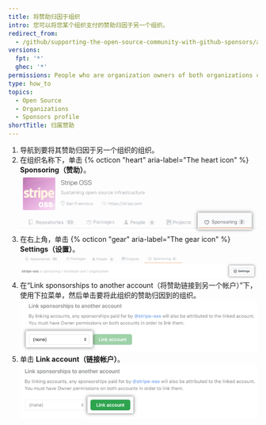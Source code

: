 ```yaml
---
title: 将赞助归因于组织
intro: 您可以将您某个组织支付的赞助归因于另一个组织。
redirect_from:
  - /github/supporting-the-open-source-community-with-github-sponsors/attributing-sponsorships-to-your-organization
versions:
  fpt: '*'
  ghec: '*'
permissions: People who are organization owners of both organizations can attribute one organization's sponsorships to another organization.
type: how_to
topics:
  - Open Source
  - Organizations
  - Sponsors profile
shortTitle: 归属赞助
---
```


1. 导航到要将其赞助归因于另一个组织的组织。
2. 在组织名称下，单击 {% octicon "heart" aria-label="The heart icon" %} **Sponsoring（赞助）**。 !["赞助" 选项卡](/assets/images/help/sponsors/sponsoring-tab.png)
1. 在右上角，单击 {% octicon "gear" aria-label="The gear icon" %} **Settings（设置）**。 !["设置"按钮](/assets/images/help/sponsors/sponsoring-settings-button.png)
1. 在“Link sponsorships to another account（将赞助链接到另一个帐户）”下，使用下拉菜单，然后单击要将此组织的赞助归因到的组织。 ![选择帐户的下拉菜单](/assets/images/help/sponsors/select-an-account-drop-down.png)
1. 单击 **Link account（链接帐户）**。 !["链接帐户"按钮](/assets/images/help/sponsors/link-account-button.png)

